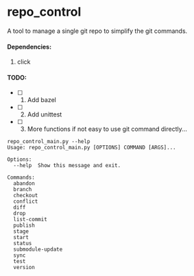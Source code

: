 # repo_control
A tool to manage a single git repo to simplify the git commands.

#### Dependencies:
1. click

#### TODO:
- [ ] 1. Add bazel
- [ ] 2. Add unittest
- [ ] 3. More functions if not easy to use git command directly...

```
repo_control_main.py --help
Usage: repo_control_main.py [OPTIONS] COMMAND [ARGS]...

Options:
  --help  Show this message and exit.

Commands:
  abandon
  branch
  checkout
  conflict
  diff
  drop
  list-commit
  publish
  stage
  start
  status
  submodule-update
  sync
  test
  version
```
